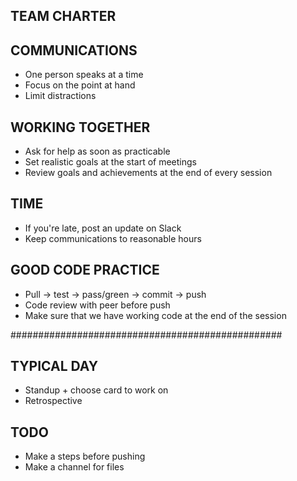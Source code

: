 ## TEAM CHARTER

## COMMUNICATIONS
- One person speaks at a time
- Focus on the point at hand
- Limit distractions 

## WORKING TOGETHER
- Ask for help as soon as practicable
- Set realistic goals at the start of meetings 
- Review goals and achievements at the end of every session

## TIME 
- If you're late, post an update on Slack
- Keep communications to reasonable hours 

## GOOD CODE PRACTICE
- Pull -> test -> pass/green -> commit -> push
- Code review with peer before push
- Make sure that we have working code at the end of the session

#################################################

## TYPICAL DAY
- Standup + choose card to work on
- Retrospective

## TODO
- Make a steps before pushing
- Make a channel for files
